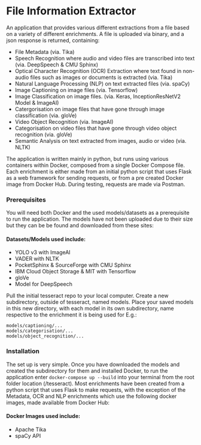 # File Information Extractor
An application that provides various different extractions from a file based on a variety of different enrichments.
A file is uploaded via binary, and a json response is returned, containing:
- File Metadata (via. Tika)
- Speech Recognition where audio and video files are transcribed into text (via. DeepSpeech & CMU Sphinx)
- Optical Character Recognition (OCR) Extraction where text found in non-audio files such as images or documents is extracted (via. Tika)
- Natural Language Processing (NLP) on text extracted files (via. spaCy)
- Image Captioning on image files (via. Tensorflow)
- Image Classification on image files. (via. Keras, InceptionResNetV2 Model & ImageAI)
- Catergorisation on image files that have gone through image classification (via. gloVe)
- Video Object Recognition (via. ImageAI)
- Categorisation on video files that have gone through video object recognition (via. gloVe)
- Semantic Analysis on text extracted from images, audio or video (via. NLTK)

The application is written mainly in python, but runs using various containers within Docker, composed from a single Docker Compose file. Each enrichment is either made from an initial python script that uses Flask as a web framework for sending requests, or from a pre created Docker image from Docker Hub. During testing, requests are made via Postman.

### Prerequisites
You will need both Docker and the used models/datasets as a prerequisite to run the application. The models have not been uploaded due to their size but they can be be found and downloaded from these sites:
#### Datasets/Models used include:
- YOLO v3 with ImageAI
- VADER with NLTK
- PocketSphinx & SourceForge with CMU Sphinx
- IBM Cloud Object Storage & MIT with Tensorflow
- gloVe
- Model for DeepSpeech

Pull the initial tesseract repo to your local computer. Create a new subdirectory, outside of tesseract, named models. Place your saved models in this new directory, with each model in its own subdirectory, name respective to the enrichment it is being used for E.g.:
```
models/captioning/...
models/categorisation/...
models/object_recognition/...
```
### Installation
The set up is very simple. Once you have downloaded the models and created the subdirectory for them and installed Docker, to run the application enter `docker-compose up --build` into your terminal from the root folder location (/tesseract).
Most enrichments have been created from a python script that uses Flask to make requests, with the exception of the Metadata, OCR and NLP enrichments which use the following docker images, made available from Docker Hub:
#### Docker Images used include:
- Apache Tika
- spaCy API
